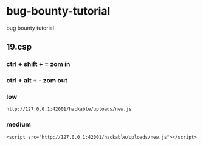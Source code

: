 # bug-bounty-tutorial
bug bounty tutorial

## 19.csp

### ctrl + shift + = zom in
### ctrl + alt + - zom out

### low
```
http://127.0.0.1:42001/hackable/uploads/new.js 
```

### medium
```
<script src="http://127.0.0.1:42001/hackable/uploads/new.js"></script>
```
